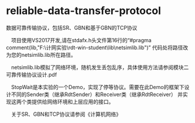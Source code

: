 # reliable-data-transfer-protocol
数据可靠传输协议，包括SR、GBN和基于GBN的TCP协议

&emsp;项目使用VS2017开发,请在stdafx.h头文件第16行的“#pragma comment(lib,"F:\\计网实验\\rdt-win-student\\lib\\netsimlib.lib")”
代码处将路径改为您的netsimlib.lib所在路径。

&emsp;netsimlib.lib模拟了网络环境，随机发生丢包乱序，具体使用方法请参阅模块二 可靠传输协议设计.pdf

&emsp;StopWait是本实验的一个Demo，实现了停等协议。需要在此Demo的框架下设计不同的Sender类（继承RdtSender）和Receiver类（继承RdtReceiver）
并实现这两个类提供给网络环境和上层应用的接口。

&emsp;关于SR、GBN和TCP协议请参阅《计算机网络》
